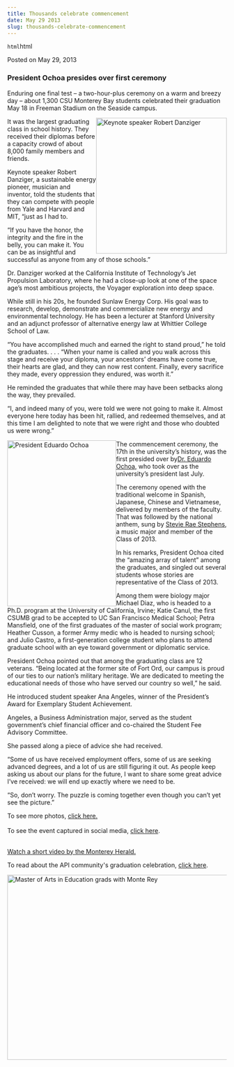 ```yaml
---
title: Thousands celebrate commencement
date: May 29 2013
slug: thousands-celebrate-commencement
---
```


`html`html

<span class="date">Posted on May 29, 2013 </span>

<h3>President Ochoa presides over first ceremony</h3>
<p>Enduring one final test &#x2013; a two-hour-plus ceremony on a warm and
breezy day &#x2013; about 1,300 CSU Monterey Bay students celebrated their
graduation May 18 in Freeman Stadium on the Seaside campus.</p>
<p><img alt="Keynote speaker Robert Danziger" src="https://news.csumb.edu/sites/default/files/65/attachments/news/images/danziger_for_web.jpg" style="float:right; width:300px; height:312px">It was the largest
graduating class in school history. They received their diplomas
before a capacity crowd of about 8,000 family members and
friends.</img></p>
<p>Keynote speaker Robert Danziger, a sustainable energy pioneer,
musician and inventor, told the students that they can compete with
people from Yale and Harvard and MIT, &#x201C;just as I had to.</p>
<p>&#x201C;If you have the honor, the integrity and the fire in the belly,
you can make it. You can be as insightful and successful as anyone
from any of those schools.&#x201D;</p>
<p>Dr. Danziger worked at the California Institute of Technology&#x2019;s
Jet Propulsion Laboratory, where he had a close-up look at one of
the space age&#x2019;s most ambitious projects, the Voyager exploration
into deep space.</p>
<p>While still in his 20s, he founded Sunlaw Energy Corp. His goal
was to research, develop, demonstrate and commercialize new energy
and environmental technology. He has been a lecturer at Stanford
University and an adjunct professor of alternative energy law at
Whittier College School of Law.</p>
<p>&#x201C;You have accomplished much and earned the right to stand
proud,&#x201D; he told the graduates. . . . &#x201C;When your name is called and
you walk across this stage and receive your diploma, your
ancestors&#x2019; dreams have come true, their hearts are glad, and they
can now rest content. Finally, every sacrifice they made, every
oppression they endured, was worth it.&#x201D;</p>
<p>He reminded the graduates that while there may have been
setbacks along the way, they prevailed.</p>
<p>&#x201C;I, and indeed many of you, were told we were not going to make
it. Almost everyone here today has been hit, rallied, and redeemed
themselves, and at this time I am delighted to note that we were
right and those who doubted us were wrong.&#x201D;</p>
<p><img alt="President Eduardo Ochoa" src="https://news.csumb.edu/sites/default/files/65/attachments/news/images/ochoa_web.jpg" style="float:left; width:250px; height:381px">The commencement
ceremony, the 17th in the university&#x2019;s history, was the first
presided over by<a href="https://president.csumb.edu/" rel="nofollow">Dr. Eduardo Ochoa,</a> who took over as the university&#x2019;s
president last July.</img></p>
<p>The ceremony opened with the traditional welcome in Spanish,
Japanese, Chinese and Vietnamese, delivered by members of the
faculty. That was followed by the national anthem, sung by <a href="../../feb/4/csumb-student-american-idol.html" rel="nofollow">Stevie Rae Stephens</a>, a music major and member of the
Class of 2013.</p>
<p>In his remarks, President Ochoa cited the &#x201C;amazing array of
talent&#x201D; among the graduates, and singled out several students whose
stories are representative of the Class of 2013.</p>
<p>Among them were biology major Michael Diaz, who is headed to a
Ph.D. program at the University of California, Irvine; Katie Canul,
the first CSUMB grad to be accepted to UC San Francisco Medical
School; Petra Mansfield, one of the first graduates of the master
of social work program; Heather Cusson, a former Army medic who is
headed to nursing school; and Julio Castro, a first-generation
college student who plans to attend graduate school with an eye
toward government or diplomatic service.</p>
<p>President Ochoa pointed out that among the graduating class are
12 veterans. &#x201C;Being located at the former site of Fort Ord, our
campus is proud of our ties to our nation&#x2019;s military heritage. We
are dedicated to meeting the educational needs of those who have
served our country so well,&#x201D; he said.</p>
<p>He introduced student speaker Ana Angeles, winner of the
President&#x2019;s Award for Exemplary Student Achievement.</p>
<p>Angeles, a Business Administration major, served as the student
government&#x2019;s chief financial officer and co-chaired the Student Fee
Advisory Committee.</p>
<p>She passed along a piece of advice she had received.</p>
<p>&#x201C;Some of us have received employment offers, some of us are
seeking advanced degrees, and a lot of us are still figuring it
out. As people keep asking us about our plans for the future, I
want to share some great advice I&#x2019;ve received: we will end up
exactly where we need to be.</p>
<p>&#x201C;So, don&#x2019;t worry. The puzzle is coming together even though you
can&#x2019;t yet see the picture.&#x201D;</p>
<p>To see more photos, <a href="../../../../gallery/commencement-2013.html" rel="nofollow">click
here.</a><br>
<br>
To see the event captured in social media, <a href="../22/commencements-social-media.html" rel="nofollow">click
here</a>.</br></br></p>
<p><a href="https://bcove.me/o55pn0t8" rel="nofollow">Watch a short
video by the Monterey Herald.</a></p>
<p>To read about the API community&apos;s graduation celebration,
<a href="../23/api-community-celebrates-graduation.html" rel="nofollow">click here</a>.</p>
<p><img alt="Master of Arts in Education grads with Monte Rey" src="https://news.csumb.edu/sites/default/files/65/attachments/news/images/mae_grads_with_monte_for_web.jpg" style="float:left; width:550px; height:425px"/></p>
<p><br>
&#xA0;</br></p>
<p>&#xA0;</p>
<p>&#xA0;</p>
<p>&#xA0;</p>
<p>&#xA0;</p>
<p>&#xA0;</p>
<p>&#xA0;</p>
<p>&#xA0;</p>
<p>&#xA0;</p>
<p>&#xA0;</p>
<p>&#xA0;</p>
<p>&#xA0;</p>
<p>&#xA0;</p>
<p>&#xA0;</p>
<p><br>
&#xA0;</br></p>

```

```

